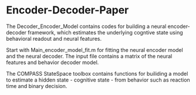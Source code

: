 # Encoder-Decoder-Paper

The Decoder_Encoder_Model contains codes for building a neural encoder-decoder framework, which estimates the underlying cogntive state using behavioral readout and neural features.

Start with Main_encoder_model_fit.m for fitting the neural encoder model and the neural decoder. The input file contains a matrix of the neural features and behavior decoder model.


The COMPASS StateSpace toolbox contains functions for builiding a model to estimate a hidden state - cognitive state - from behavior such as reaction time and binary decision.
